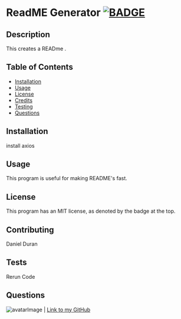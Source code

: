 # ReadME Generator [![BADGE](https://img.shields.io/badge/License%3A-MIT-blue)](https://img.shields.io/badge/License%3A-MIT-blue)
## Description
This creates a READme .
## Table of Contents
* [Installation](#installation)
* [Usage](#usage)
* [License](#license)
* [Credits](#contributing)
* [Testing](#tests)
* [Questions](#questions)
## Installation
install axios
## Usage
This program is useful for making README's fast.
## License
This program has an MIT license, as denoted by the badge at the top.
## Contributing
Daniel Duran
## Tests
Rerun Code
## Questions
![avatarImage](https://avatars2.githubusercontent.com/u/61794357?v=4) | [Link to my GitHub](https://github.com/DanielD10)